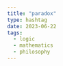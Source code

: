 ```yaml
---
title: "paradox"
type: hashtag
date: 2023-06-22
tags:
  - logic
  - mathematics
  - philosophy
---
```

